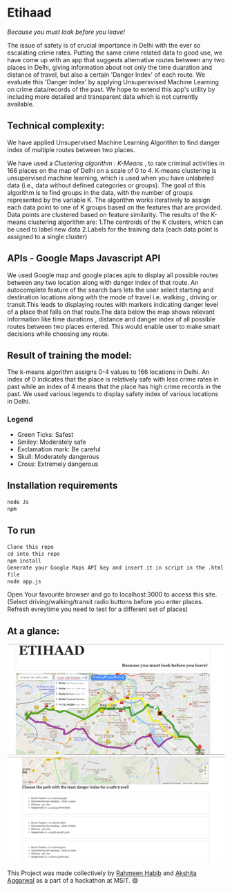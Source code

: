 # Etihaad
*Because you must look before you leave!*

The issue of safety is of crucial importance in Delhi with the ever so escalating crime rates. Putting the same crime related data to good use, we have come up with an app that suggests alternative routes between any two places in Delhi, giving information about not only the time duaration and distance of travel, but also a certain 'Danger Index' of each route.
We evaluate this 'Danger Index' by applying Unsupersvised Machine Learning on crime data/records of the past. 
We hope to extend this app's utility by including more detailed and transparent data which is not currently available.


## Technical complexity:

We have applied Unsupervised Machine Learning Algorithm to find danger index of multiple routes between two places.

We have used a *Clustering algorithm : K-Means* , to rate criminal activities in 166 places on the map of Delhi on a scale of 0 to 4.
K-means clustering is unsupervised machine learning, which is used when you have unlabeled data (i.e., data without defined categories or groups). The goal of this algorithm is to find groups in the data, with the number of groups represented by the variable K. The algorithm works iteratively to assign each data point to one of K groups based on the features that are provided. Data points are clustered based on feature similarity. The results of the K-means clustering algorithm are:
1.The centroids of the K clusters, which can be used to label new data
2.Labels for the training data (each data point is assigned to a single cluster)

## APIs - Google Maps Javascript API

We used Google map and google places apis to display all possible routes between any two location along with danger index of that route. An autocomplete feature of the search bars lets the user select starting and destination locations along with the mode of travel i.e. walking , driving or transit.This leads to displaying routes with markers indicating danger level of a place that falls on that route.The data below the map shows relevant information like time durations , distance and danger index of all possible routes between two places entered. This would enable user to make smart decisions while choosing any route.

## Result of training the model:

The k-means algorithm assigns 0-4 values to 166 locations in Delhi. An index of 0 indicates that the place is relatively safe with less crime rates in past while an index of 4 means that the place has high crime records in the past.
We used various legends to display safety index of various locations in Delhi.
### Legend
- Green Ticks: Safest
- Smiley: Moderately safe
- Exclamation mark: Be careful
- Skull: Moderately dangerous
- Cross: Extremely dangerous


## Installation requirements

```
node Js
npm
```

## To run

```
Clone this repo
cd into this repo
npm install
Generate your Google Maps API key and insert it in script in the .html file 
node app.js
```
Open Your favourite browser and go to localhost:3000 to access this site. (Select driving/walking/transit radio buttons before you enter places. Refresh evreytime you need to test for a different set of places)

## At a glance:
![alt text](images/Screenshot(54).png)
![alt text](images/Screenshot(55).png)


This Project was made collectively by [Rahmeen Habib](https://www.github.com/rahmeen14) and [Akshita Aggarwal](https://www.github.com/akshitaag) as a part of a hackathon at MSIT. :smile: